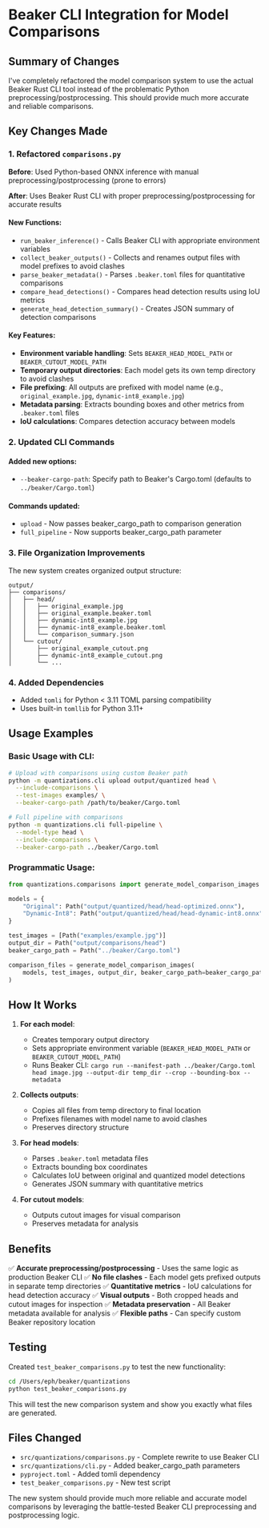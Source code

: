 # Beaker CLI Integration for Model Comparisons

## Summary of Changes

I've completely refactored the model comparison system to use the actual Beaker Rust CLI tool instead of the problematic Python preprocessing/postprocessing. This should provide much more accurate and reliable comparisons.

## Key Changes Made

### 1. **Refactored `comparisons.py`**

**Before**: Used Python-based ONNX inference with manual preprocessing/postprocessing (prone to errors)

**After**: Uses Beaker Rust CLI with proper preprocessing/postprocessing for accurate results

#### New Functions:
- `run_beaker_inference()` - Calls Beaker CLI with appropriate environment variables
- `collect_beaker_outputs()` - Collects and renames output files with model prefixes to avoid clashes
- `parse_beaker_metadata()` - Parses `.beaker.toml` files for quantitative comparisons
- `compare_head_detections()` - Compares head detection results using IoU metrics
- `generate_head_detection_summary()` - Creates JSON summary of detection comparisons

#### Key Features:
- **Environment variable handling**: Sets `BEAKER_HEAD_MODEL_PATH` or `BEAKER_CUTOUT_MODEL_PATH`
- **Temporary output directories**: Each model gets its own temp directory to avoid clashes
- **File prefixing**: All outputs are prefixed with model name (e.g., `original_example.jpg`, `dynamic-int8_example.jpg`)
- **Metadata parsing**: Extracts bounding boxes and other metrics from `.beaker.toml` files
- **IoU calculations**: Compares detection accuracy between models

### 2. **Updated CLI Commands**

#### Added new options:
- `--beaker-cargo-path`: Specify path to Beaker's Cargo.toml (defaults to `../beaker/Cargo.toml`)

#### Commands updated:
- `upload` - Now passes beaker_cargo_path to comparison generation
- `full_pipeline` - Now supports beaker_cargo_path parameter

### 3. **File Organization Improvements**

The new system creates organized output structure:
```
output/
├── comparisons/
│   ├── head/
│   │   ├── original_example.jpg
│   │   ├── original_example.beaker.toml
│   │   ├── dynamic-int8_example.jpg
│   │   ├── dynamic-int8_example.beaker.toml
│   │   └── comparison_summary.json
│   └── cutout/
│       ├── original_example_cutout.png
│       ├── dynamic-int8_example_cutout.png
│       └── ...
```

### 4. **Added Dependencies**

- Added `tomli` for Python < 3.11 TOML parsing compatibility
- Uses built-in `tomllib` for Python 3.11+

## Usage Examples

### Basic Usage with CLI:

```bash
# Upload with comparisons using custom Beaker path
python -m quantizations.cli upload output/quantized head \
  --include-comparisons \
  --test-images examples/ \
  --beaker-cargo-path /path/to/beaker/Cargo.toml

# Full pipeline with comparisons
python -m quantizations.cli full-pipeline \
  --model-type head \
  --include-comparisons \
  --beaker-cargo-path ../beaker/Cargo.toml
```

### Programmatic Usage:

```python
from quantizations.comparisons import generate_model_comparison_images

models = {
    "Original": Path("output/quantized/head/head-optimized.onnx"),
    "Dynamic-Int8": Path("output/quantized/head/head-dynamic-int8.onnx"),
}

test_images = [Path("examples/example.jpg")]
output_dir = Path("output/comparisons/head")
beaker_cargo_path = Path("../beaker/Cargo.toml")

comparison_files = generate_model_comparison_images(
    models, test_images, output_dir, beaker_cargo_path=beaker_cargo_path
)
```

## How It Works

1. **For each model**:
   - Creates temporary output directory
   - Sets appropriate environment variable (`BEAKER_HEAD_MODEL_PATH` or `BEAKER_CUTOUT_MODEL_PATH`)
   - Runs Beaker CLI: `cargo run --manifest-path ../beaker/Cargo.toml head image.jpg --output-dir temp_dir --crop --bounding-box --metadata`

2. **Collects outputs**:
   - Copies all files from temp directory to final location
   - Prefixes filenames with model name to avoid clashes
   - Preserves directory structure

3. **For head models**:
   - Parses `.beaker.toml` metadata files
   - Extracts bounding box coordinates
   - Calculates IoU between original and quantized model detections
   - Generates JSON summary with quantitative metrics

4. **For cutout models**:
   - Outputs cutout images for visual comparison
   - Preserves metadata for analysis

## Benefits

✅ **Accurate preprocessing/postprocessing** - Uses the same logic as production Beaker CLI
✅ **No file clashes** - Each model gets prefixed outputs in separate temp directories
✅ **Quantitative metrics** - IoU calculations for head detection accuracy
✅ **Visual outputs** - Both cropped heads and cutout images for inspection
✅ **Metadata preservation** - All Beaker metadata available for analysis
✅ **Flexible paths** - Can specify custom Beaker repository location

## Testing

Created `test_beaker_comparisons.py` to test the new functionality:

```bash
cd /Users/eph/beaker/quantizations
python test_beaker_comparisons.py
```

This will test the new comparison system and show you exactly what files are generated.

## Files Changed

- `src/quantizations/comparisons.py` - Complete rewrite to use Beaker CLI
- `src/quantizations/cli.py` - Added beaker_cargo_path parameters
- `pyproject.toml` - Added tomli dependency
- `test_beaker_comparisons.py` - New test script

The new system should provide much more reliable and accurate model comparisons by leveraging the battle-tested Beaker CLI preprocessing and postprocessing logic.
